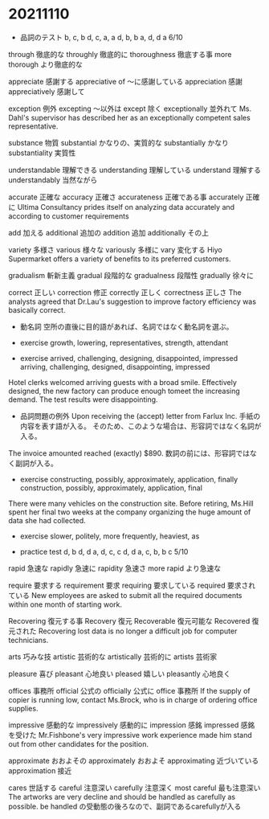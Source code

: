 # 20211110

- 品詞のテスト
b, c, b d, c, a, a d, b, b a, d, d a
6/10

through 徹底的な
throughly 徹底的に
thoroughness 徹底する事
more thorough より徹底的な

appreciate 感謝する
appreciative of 〜に感謝している
appreciation 感謝
appreciatively 感謝して

exception 例外
excepting 〜以外は
except 除く
exceptionally 並外れて
Ms. Dahl's supervisor has described her as an exceptionally competent sales representative.

substance 物質
substantial かなりの、実質的な
substantially かなり
substantiality 実質性

understandable 理解できる
understanding 理解している
understand 理解する
understandably 当然ながら

accurate 正確な
accuracy 正確さ
accurateness 正確である事
accurately 正確に
Ultima Consultancy prides itself on analyzing data accurately and according to customer requirements

add 加える
additional 追加の
addition 追加
additionally その上

variety 多様さ
various 様々な
variously 多様に
vary 変化する
Hiyo Supermarket offers a variety of benefits to its preferred customers.

gradualism 斬新主義
gradual 段階的な
gradualness 段階性
gradually 徐々に

correct 正しい
correction 修正
correctly 正しく
correctness 正しさ
The analysts agreed that Dr.Lau's suggestion to improve factory efficiency was basically correct.

- 動名詞
空所の直後に目的語があれば、名詞ではなく動名詞を選ぶ。

- exercise
growth, lowering, representatives, strength, attendant

- exercise
arrived, challenging, designing, disappointed, impressed
arriving, challenging, designed, disappointing, impressed

Hotel clerks welcomed arriving guests with a broad smile.
Effectively designed, the new factory can produce enough tomeet the increasing demand.
The test results were disappointing.

- 品詞問題の例外
Upon receiving the (accept) letter from Farlux Inc.
手紙の内容を表す語が入る。
そのため、このような場合は、形容詞ではなく名詞が入る。

The invoice amounted reached (exactly) $890.
数詞の前には、形容詞ではなく副詞が入る。

- exercise
constructing, possibly, approximately, application, finally
construction, possibly, approximately, application, final

There were many vehicles on the construction site.
Before retiring, Ms.Hill spent her final two weeks at the company organizing the huge amount of data she had collected.

- exercise
slower, politely, more frequently, heaviest, as

- practice test
d, b d, d a, d, c, c d, d a, c, b, b c
5/10

rapid 急速な
rapidly 急速に
rapidity 急速さ
more rapid より急速な

require 要求する
requirement 要求
requiring 要求している
required 要求されている
New employees are asked to submit all the required documents within one month of starting work.

Recovering 復元する事
Recovery 復元
Recoverable 復元可能な
Recovered 復元された
Recovering lost data is no longer a difficult job for computer technicians.

arts 巧みな技
artistic 芸術的な
artistically 芸術的に
artists 芸術家

pleasure 喜び
pleasant 心地良い
pleased 嬉しい
pleasantly 心地良く

offices 事務所
official 公式の
officially 公式に
office 事務所
If the supply of copier is running low, contact Ms.Brock, who is in charge of ordering office supplies.

impressive 感動的な
impressively 感動的に
impression 感銘
impressed 感銘を受けた
Mr.Fishbone's very impressive work experience made him stand out from other candidates for the position.

approximate おおよその
approximately おおよそ
approximating 近づいている
approximation 接近

cares 世話する
careful 注意深い
carefully 注意深く
most careful 最も注意深い
The artworks are very decline and should be handled as carefully as possible.
be handled の受動態の後ろなので、副詞であるcarefullyが入る







